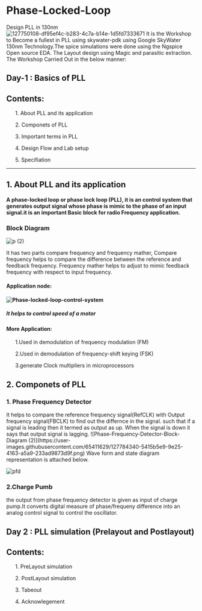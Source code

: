 # Phase-Locked-Loop
Design PLL in 130nm 
![127750108-df95ef4c-b283-4c7a-b14e-1d5fd7333671](https://user-images.githubusercontent.com/65411629/127780909-65694659-8320-45c2-80d2-4019e8a330df.png)
It is the  Workshop to Become a fullest in PLL using skywater-pdk using Google SkyWater 130nm Technology.The spice simulations were done using the Ngspice Open source EDA.
The Layout design using Magic and parasitic extraction.
The Workshop Carried Out in the below manner:
<br>
<h2>Day-1 : Basics of PLL </h2>
<h2> Contents: </h2>
<ol>1. About PLL and its application</ol>
<ol>2. Componets of PLL</ol>
<ol>3. Important terms in PLL</ol>
<ol>4. Design Flow and Lab setup</ol>
<ol>5. Specifiation</ol>
<hr>
<h2>1. About PLL and its application</h2>
  
  <h4>A phase-locked loop or phase lock loop (PLL), it is an control system that generates  output signal whose phase is mimic to the phase of an input signal.it is an important Basic block for radio Frequency application.</h4>
<h3>Block Diagram</h3>
  
![p (2)](https://user-images.githubusercontent.com/65411629/127783600-f99d83ad-bd6c-495e-adda-205a8591692d.png)
<p>It has two parts compare frequency and frequency mather, Compare frequency helps to compare the difference between the reference and feedback frequency. Frequency mather helps to adjust to mimic feedback frequency with respect to input frequency.</p>
<h4> Application node:<h4>
  
![Phase-locked-loop-control-system](https://user-images.githubusercontent.com/65411629/127784223-5e9945ee-2686-40e2-b31a-76bc97653810.png)
<h5>It helps to control speed of a motor</h5>
<h4>More Application:</h4>
<ul>1.Used in demodulation of frequency modulation (FM)</ul>
<ul>2.Used in demodulation of frequency-shift keying (FSK)</ul>
<ul>3.generate Clock multipliers in microprocessors </ul>
  
  
<h2>2. Componets of PLL</h2>
  <h3>1. Phase Frequency Detector</h3>
It helps to compare the reference frequency signal(RefCLK) with Output frequency signal(FBCLK) to find out the differnce in the signal. such that if a signal is leading then it termed as output as up. When the signal is down it says that output signal is lagging.
![Phase-Frequency-Detector-Block-Diagram (2)](https://user-images.githubusercontent.com/65411629/127784340-5415b5e9-9e25-4163-a5a9-233ad9873d9f.png)
 Wave form and state diagram representation is attached below.
 
![pfd](https://user-images.githubusercontent.com/65411629/127818205-9ce876ff-210b-49a0-9d95-11a555f6af6f.jpg)
   
<h3>2.Charge Pumb</h3>
  the output from phase frequency detector is given as input of charge pump.It converts digital measure of phase/frequeny difference into an analog control signal to control the oscillator.

<br>
<h2>Day 2 : PLL simulation (Prelayout and Postlayout)</h2>
<h2> Contents:</h2>
<ol>1. PreLayout simulation</ol>
<ol>2. PostLayout simulation</ol>
<ol>3. Tabeout</ol>
<ol>4. Acknowlegement</ol>





